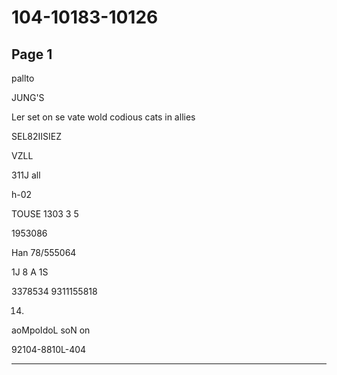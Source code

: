 # 104-10183-10126

## Page 1

pallto

JUNG'S

Ler set on se vate wold codious cats in allies

SEL82IISIEZ

VZLL

311J all

h-02

TOUSE 1303 3 5

1953086

Han 78/555064

1J 8 A 1S

3378534 9311155818

14.

aoMpoIdoL soN on

92104-8810L-404

---

